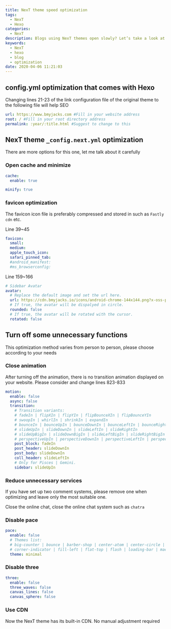 ```yaml
---
title: NexT theme speed optimization
tags:
  - NexT
  - Hexo
categories:
  - NexT
description: Blogs using NexT themes open slowly? Let’s take a look at how to optimize your blog!
keywords:
  - NexT
  - hexo
  - blog
  - optimization
date: 2020-04-06 11:21:03
---
```


## config.yml optimization that comes with Hexo
Changing lines 21-23 of the link configuration file of the original theme to the following file will help SEO

```yml
url: https://www.bmyjacks.com #Fill in your website address
root: / #Fill in your root directory address
permalink: :year/:title.html #Suggest to change to this
```

## NexT theme `_config.next.yml` optimization
There are more options for this one, let me talk about it carefully

### Open cache and minimize
```yml
cache:
  enable: true

minify: true
```

### favicon optimization
The favicon icon file is preferably compressed and stored in such as `Fastly cdn` etc.

Line 39~45
```yml
favicon:
  small:
  medium:
  apple_touch_icon:
  safari_pinned_tab:
  #android_manifest:
  #ms_browserconfig:
```

Line 159~166
```yml
# Sidebar Avatar
avatar:
  # Replace the default image and set the url here.
  url: https://cdn.bmyjacks.io/icons/android-chrome-144x144.png?x-oss-process=style/icon
  # If true, the avatar will be dispalyed in circle.
  rounded: false
  # If true, the avatar will be rotated with the cursor.
  rotated: false
```

## Turn off some unnecessary functions
This optimization method varies from person to person, please choose according to your needs

### Close animation
After turning off the animation, there is no transition animation displayed on your website. Please consider and change lines 823-833

```yml
motion:
  enable: false
  async: false
  transition:
    # Transition variants:
    # fadeIn | flipXIn | flipYIn | flipBounceXIn | flipBounceYIn
    # swoopIn | whirlIn | shrinkIn | expandIn
    # bounceIn | bounceUpIn | bounceDownIn | bounceLeftIn | bounceRightIn
    # slideUpIn | slideDownIn | slideLeftIn | slideRightIn
    # slideUpBigIn | slideDownBigIn | slideLeftBigIn | slideRightBigIn
    # perspectiveUpIn | perspectiveDownIn | perspectiveLeftIn | perspectiveRightIn
    post_block: fadeIn
    post_header: slideDownIn
    post_body: slideDownIn
    coll_header: slideLeftIn
    # Only for Pisces | Gemini.
    sidebar: slideUpIn
```

### Reduce unnecessary services
If you have set up two comment systems, please remove one when optimizing and leave only the most suitable one.

Close the online chat, close the online chat system such as `chatra`

### Disable pace
```yml
pace:
  enable: false
  # Themes list:
  # big-counter | bounce | barber-shop | center-atom | center-circle | center-radar | center-simple
  # corner-indicator | fill-left | flat-top | flash | loading-bar | mac-osx | material | minimal
  theme: minimal
```

### Disable three
```yml
three:
  enable: false
  three_waves: false
  canvas_lines: false
  canvas_sphere: false
```
### Use CDN
Now the NexT theme has its built-in CDN. No manual adjustment required
